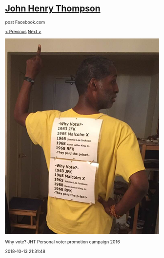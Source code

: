# [John Henry Thompson](../README.md)
post Facebook.com

[< Previous](2018-10-17-4.md) [Next >](2018-10-13-2.md)

[![](../media/2018-10-13/Timeline-Photos-Why-vote-JHT-Personal-voter-promotion-campaign-2.jpg)](../README.md)

Why vote? JHT Personal voter promotion campaign 2016

2018-10-13 21:31:48